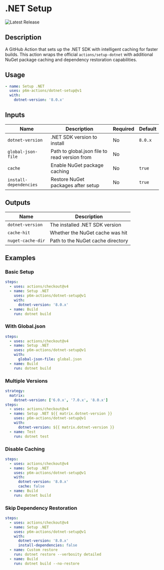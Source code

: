 # .NET Setup

![Latest Release](https://img.shields.io/github/v/release/p6m-actions/dotnet-setup?style=flat-square&label=Latest%20Release&color=blue)

## Description

A GitHub Action that sets up the .NET SDK with intelligent caching for faster builds. This action wraps the official `actions/setup-dotnet` with additional NuGet package caching and dependency restoration capabilities.

## Usage

```yaml
- name: Setup .NET
  uses: p6m-actions/dotnet-setup@v1
  with:
    dotnet-version: '8.0.x'
```

## Inputs

| Name | Description | Required | Default |
|------|-------------|----------|---------|
| `dotnet-version` | .NET SDK version to install | No | `8.0.x` |
| `global-json-file` | Path to global.json file to read version from | No | |
| `cache` | Enable NuGet package caching | No | `true` |
| `install-dependencies` | Restore NuGet packages after setup | No | `true` |

## Outputs

| Name | Description |
|------|-------------|
| `dotnet-version` | The installed .NET SDK version |
| `cache-hit` | Whether the NuGet cache was hit |
| `nuget-cache-dir` | Path to the NuGet cache directory |

## Examples

### Basic Setup

```yaml
steps:
  - uses: actions/checkout@v4
  - name: Setup .NET
    uses: p6m-actions/dotnet-setup@v1
    with:
      dotnet-version: '8.0.x'
  - name: Build
    run: dotnet build
```

### With Global.json

```yaml
steps:
  - uses: actions/checkout@v4
  - name: Setup .NET
    uses: p6m-actions/dotnet-setup@v1
    with:
      global-json-file: global.json
  - name: Build
    run: dotnet build
```

### Multiple Versions

```yaml
strategy:
  matrix:
    dotnet-version: ['6.0.x', '7.0.x', '8.0.x']
steps:
  - uses: actions/checkout@v4
  - name: Setup .NET ${{ matrix.dotnet-version }}
    uses: p6m-actions/dotnet-setup@v1
    with:
      dotnet-version: ${{ matrix.dotnet-version }}
  - name: Test
    run: dotnet test
```

### Disable Caching

```yaml
steps:
  - uses: actions/checkout@v4
  - name: Setup .NET
    uses: p6m-actions/dotnet-setup@v1
    with:
      dotnet-version: '8.0.x'
      cache: false
  - name: Build
    run: dotnet build
```

### Skip Dependency Restoration

```yaml
steps:
  - uses: actions/checkout@v4
  - name: Setup .NET
    uses: p6m-actions/dotnet-setup@v1
    with:
      dotnet-version: '8.0.x'
      install-dependencies: false
  - name: Custom restore
    run: dotnet restore --verbosity detailed
  - name: Build
    run: dotnet build --no-restore
```